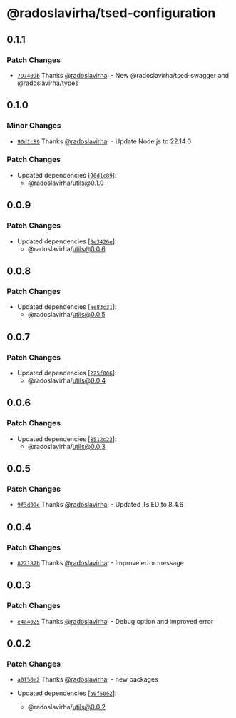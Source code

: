 # @radoslavirha/tsed-configuration

## 0.1.1

### Patch Changes

- [`797409b`](https://github.com/radoslavirha/toolkit-hub/commit/797409b9c04a727a6b59bfcd90933dd2ff8abd49) Thanks [@radoslavirha](https://github.com/radoslavirha)! - New @radoslavirha/tsed-swagger and @radoslavirha/types

## 0.1.0

### Minor Changes

- [`90d1c89`](https://github.com/radoslavirha/toolkit-hub/commit/90d1c891af365e4b60d6ef6c50b0b96ba1296206) Thanks [@radoslavirha](https://github.com/radoslavirha)! - Update Node.js to 22.14.0

### Patch Changes

- Updated dependencies [[`90d1c89`](https://github.com/radoslavirha/toolkit-hub/commit/90d1c891af365e4b60d6ef6c50b0b96ba1296206)]:
  - @radoslavirha/utils@0.1.0

## 0.0.9

### Patch Changes

- Updated dependencies [[`3e3426e`](https://github.com/radoslavirha/toolkit-hub/commit/3e3426e9c1e24ce7c7434d3012b4f61ebd2a8562)]:
  - @radoslavirha/utils@0.0.6

## 0.0.8

### Patch Changes

- Updated dependencies [[`ae83c31`](https://github.com/radoslavirha/toolkit-hub/commit/ae83c315d49ea65e121841bc0a7e6b2bf3481c9c)]:
  - @radoslavirha/utils@0.0.5

## 0.0.7

### Patch Changes

- Updated dependencies [[`225f006`](https://github.com/radoslavirha/toolkit-hub/commit/225f00601852ac6e4fedfef036ed12665352f0c2)]:
  - @radoslavirha/utils@0.0.4

## 0.0.6

### Patch Changes

- Updated dependencies [[`8512c23`](https://github.com/radoslavirha/toolkit-hub/commit/8512c23b8ac5a9aae902a7ab9e0bd2421fa8998d)]:
  - @radoslavirha/utils@0.0.3

## 0.0.5

### Patch Changes

- [`9f3d09e`](https://github.com/radoslavirha/toolkit-hub/commit/9f3d09ef5b962331999fa469bc99b385b001d3d6) Thanks [@radoslavirha](https://github.com/radoslavirha)! - Updated Ts.ED to 8.4.6

## 0.0.4

### Patch Changes

- [`822187b`](https://github.com/radoslavirha/toolkit-hub/commit/822187badf3cdd0a7e1881a0ac4514006b530d3f) Thanks [@radoslavirha](https://github.com/radoslavirha)! - Improve error message

## 0.0.3

### Patch Changes

- [`e4a4025`](https://github.com/radoslavirha/toolkit-hub/commit/e4a4025ff0837da3fa0d27014127eba44304952f) Thanks [@radoslavirha](https://github.com/radoslavirha)! - Debug option and improved error

## 0.0.2

### Patch Changes

- [`a0f50e2`](https://github.com/radoslavirha/toolkit-hub/commit/a0f50e2a6505aabda26153b5e2f11d623fbb5952) Thanks [@radoslavirha](https://github.com/radoslavirha)! - new packages

- Updated dependencies [[`a0f50e2`](https://github.com/radoslavirha/toolkit-hub/commit/a0f50e2a6505aabda26153b5e2f11d623fbb5952)]:
  - @radoslavirha/utils@0.0.2
